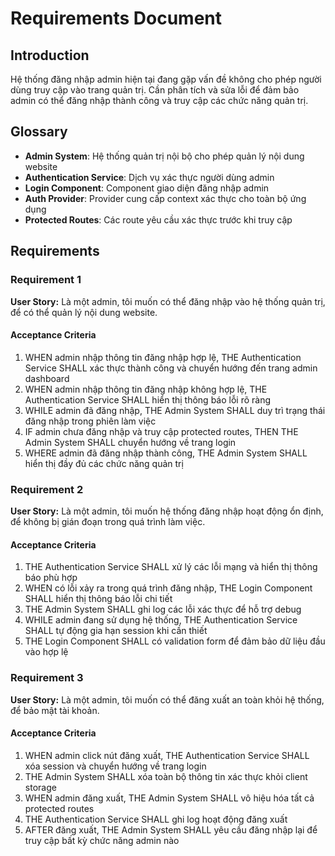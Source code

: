 # Requirements Document

## Introduction

Hệ thống đăng nhập admin hiện tại đang gặp vấn đề không cho phép người dùng truy cập vào trang quản trị. Cần phân tích và sửa lỗi để đảm bảo admin có thể đăng nhập thành công và truy cập các chức năng quản trị.

## Glossary

- **Admin System**: Hệ thống quản trị nội bộ cho phép quản lý nội dung website
- **Authentication Service**: Dịch vụ xác thực người dùng admin
- **Login Component**: Component giao diện đăng nhập admin
- **Auth Provider**: Provider cung cấp context xác thực cho toàn bộ ứng dụng
- **Protected Routes**: Các route yêu cầu xác thực trước khi truy cập

## Requirements

### Requirement 1

**User Story:** Là một admin, tôi muốn có thể đăng nhập vào hệ thống quản trị, để có thể quản lý nội dung website.

#### Acceptance Criteria

1. WHEN admin nhập thông tin đăng nhập hợp lệ, THE Authentication Service SHALL xác thực thành công và chuyển hướng đến trang admin dashboard
2. WHEN admin nhập thông tin đăng nhập không hợp lệ, THE Authentication Service SHALL hiển thị thông báo lỗi rõ ràng
3. WHILE admin đã đăng nhập, THE Admin System SHALL duy trì trạng thái đăng nhập trong phiên làm việc
4. IF admin chưa đăng nhập và truy cập protected routes, THEN THE Admin System SHALL chuyển hướng về trang login
5. WHERE admin đã đăng nhập thành công, THE Admin System SHALL hiển thị đầy đủ các chức năng quản trị

### Requirement 2

**User Story:** Là một admin, tôi muốn hệ thống đăng nhập hoạt động ổn định, để không bị gián đoạn trong quá trình làm việc.

#### Acceptance Criteria

1. THE Authentication Service SHALL xử lý các lỗi mạng và hiển thị thông báo phù hợp
2. WHEN có lỗi xảy ra trong quá trình đăng nhập, THE Login Component SHALL hiển thị thông báo lỗi chi tiết
3. THE Admin System SHALL ghi log các lỗi xác thực để hỗ trợ debug
4. WHILE admin đang sử dụng hệ thống, THE Authentication Service SHALL tự động gia hạn session khi cần thiết
5. THE Login Component SHALL có validation form để đảm bảo dữ liệu đầu vào hợp lệ

### Requirement 3

**User Story:** Là một admin, tôi muốn có thể đăng xuất an toàn khỏi hệ thống, để bảo mật tài khoản.

#### Acceptance Criteria

1. WHEN admin click nút đăng xuất, THE Authentication Service SHALL xóa session và chuyển hướng về trang login
2. THE Admin System SHALL xóa toàn bộ thông tin xác thực khỏi client storage
3. WHEN admin đăng xuất, THE Admin System SHALL vô hiệu hóa tất cả protected routes
4. THE Authentication Service SHALL ghi log hoạt động đăng xuất
5. AFTER đăng xuất, THE Admin System SHALL yêu cầu đăng nhập lại để truy cập bất kỳ chức năng admin nào